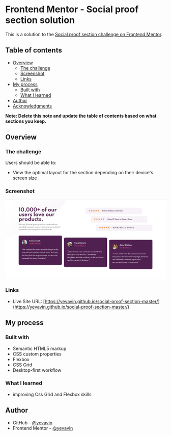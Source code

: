 # Frontend Mentor - Social proof section solution

This is a solution to the [Social proof section challenge on Frontend Mentor](https://www.frontendmentor.io/challenges/social-proof-section-6e0qTv_bA). 

## Table of contents

- [Overview](#overview)
  - [The challenge](#the-challenge)
  - [Screenshot](#screenshot)
  - [Links](#links)
- [My process](#my-process)
  - [Built with](#built-with)
  - [What I learned](#what-i-learned)
- [Author](#author)
- [Acknowledgments](#acknowledgments)

**Note: Delete this note and update the table of contents based on what sections you keep.**

## Overview

### The challenge

Users should be able to:

- View the optimal layout for the section depending on their device's screen size

### Screenshot

![](./screenshot.jpg)

### Links

- Live Site URL: [https://yevavin.github.io/social-proof-section-master/](https://yevavin.github.io/social-proof-section-master/)

## My process

### Built with

- Semantic HTML5 markup
- CSS custom properties
- Flexbox
- CSS Grid
- Desktop-first workflow

### What I learned

 - improving Css Grid and Flexbox skills

## Author

- GitHub - [@yevavin](https://github.com/yevavin)
- Frontend Mentor - [@yevavin](https://www.frontendmentor.io/profile/yevavin)
